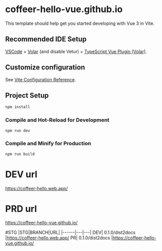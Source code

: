 # coffeer-hello-vue.github.io

This template should help get you started developing with Vue 3 in Vite.

## Recommended IDE Setup

[VSCode](https://code.visualstudio.com/) + [Volar](https://marketplace.visualstudio.com/items?itemName=Vue.volar) (and disable Vetur) + [TypeScript Vue Plugin (Volar)](https://marketplace.visualstudio.com/items?itemName=Vue.vscode-typescript-vue-plugin).

## Customize configuration

See [Vite Configuration Reference](https://vitejs.dev/config/).

## Project Setup

```sh
npm install
```

### Compile and Hot-Reload for Development

```sh
npm run dev
```

### Compile and Minify for Production

```sh
npm run build
```

# DEV url
https://coffeer-hello.web.app/

# PRD url
https://coffeer-hello-vue.github.io/


#STG 
|STG|BRANCH|URL|
|------|---|---|
DEV| 0.1.0/dist2docs  |https://coffeer-hello.web.app/
PR| 0.1.0/dist2docs  |https://coffeer-hello-vue.github.io/

